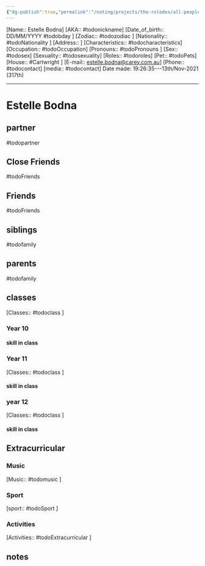 ```yaml
---
{"dg-publish":true,"permalink":"/noting/projects/the-rolodex/all-people/students/estelle-bodna/","dgHomeLink":true,"dgPassFrontmatter":false}
---
```


[Name:: Estelle Bodna]
[AKA:: #todonickname]
[Date_of_birth:: DD/MM/YYYY #todobday ]
[Zodiac:: #todozodiac ]
[Nationality:: #todoNationality ]
[Address:: ]
[Characteristics::  #todocharacteristics]
[Occupation:: #todoOccupation]
[Pronouns:: #todoPronouns ]
[Sex:: #todosex]
[Sexuality:: #todosexuality]
[Roles:: #todoroles]
[Pet:: #todoPets]
[House:: #Cartwright ]
[E-mail:: <estelle.bodna@carey.com.au>]
[Phone:: #todocontact]
[media:: #todocontact]
Date made: 19:26:35---13th/Nov-2021 (317th)

---
# Estelle Bodna
## partner
#todopartner
## Close Friends
#todoFriends
## Friends
#todoFriends
## siblings
#todofamily
## parents
#todofamily
## classes
[Classes:: #todoclass ]
### Year 10
#### skill in class
### Year 11
[Classes:: #todoclass ]
#### skill in class
### year 12
[Classes:: #todoclass ]
#### skill in class
## Extracurricular
### Music
[Music:: #todomusic ]
### Sport
[sport:: #todoSport ]
### Activities
[Activities:: #todoExtracurricular ]
## notes

